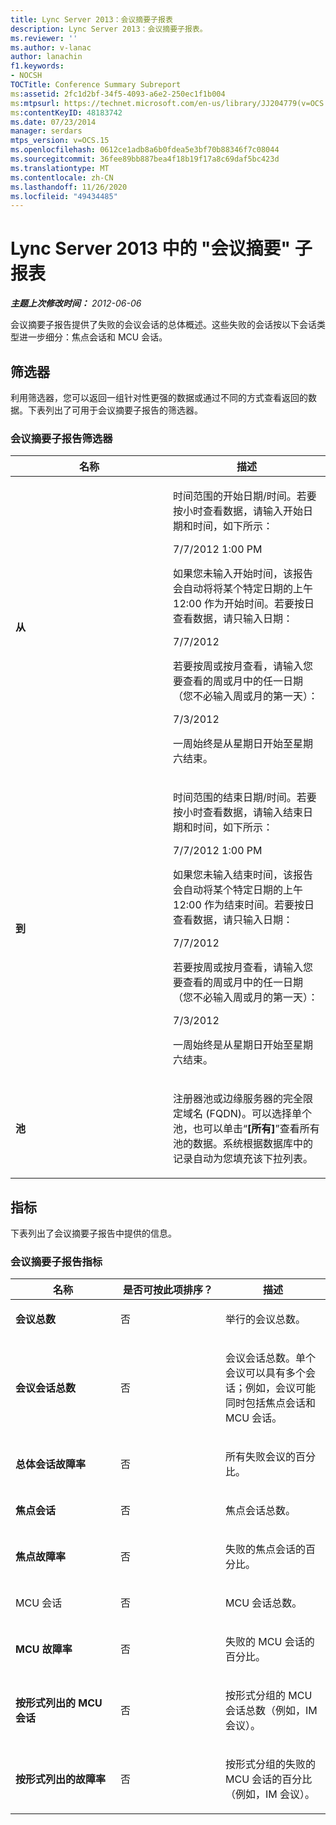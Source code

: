 ```yaml
---
title: Lync Server 2013：会议摘要子报表
description: Lync Server 2013：会议摘要子报表。
ms.reviewer: ''
ms.author: v-lanac
author: lanachin
f1.keywords:
- NOCSH
TOCTitle: Conference Summary Subreport
ms:assetid: 2fc1d2bf-34f5-4093-a6e2-250ec1f1b004
ms:mtpsurl: https://technet.microsoft.com/en-us/library/JJ204779(v=OCS.15)
ms:contentKeyID: 48183742
ms.date: 07/23/2014
manager: serdars
mtps_version: v=OCS.15
ms.openlocfilehash: 0612ce1adb8a6b0fdea5e3bf70b88346f7c08044
ms.sourcegitcommit: 36fee89bb887bea4f18b19f17a8c69daf5bc423d
ms.translationtype: MT
ms.contentlocale: zh-CN
ms.lasthandoff: 11/26/2020
ms.locfileid: "49434485"
---
```

# <a name="conference-summary-subreport-in-lync-server-2013"></a>Lync Server 2013 中的 "会议摘要" 子报表

<div data-xmlns="http://www.w3.org/1999/xhtml">

<div class="topic" data-xmlns="http://www.w3.org/1999/xhtml" data-msxsl="urn:schemas-microsoft-com:xslt" data-cs="https://msdn.microsoft.com/">

<div data-asp="https://msdn2.microsoft.com/asp">



</div>

<div id="mainSection">

<div id="mainBody">

<span> </span>

_**主题上次修改时间：** 2012-06-06_

会议摘要子报告提供了失败的会议会话的总体概述。这些失败的会话按以下会话类型进一步细分：焦点会话和 MCU 会话。

<div>

## <a name="filters"></a>筛选器

利用筛选器，您可以返回一组针对性更强的数据或通过不同的方式查看返回的数据。下表列出了可用于会议摘要子报告的筛选器。

### <a name="conference-summary-subreport-filters"></a>会议摘要子报告筛选器

<table>
<colgroup>
<col style="width: 50%" />
<col style="width: 50%" />
</colgroup>
<thead>
<tr class="header">
<th>名称</th>
<th>描述</th>
</tr>
</thead>
<tbody>
<tr class="odd">
<td><p><strong>从</strong></p></td>
<td><p>时间范围的开始日期/时间。若要按小时查看数据，请输入开始日期和时间，如下所示：</p>
<p>7/7/2012 1:00 PM</p>
<p>如果您未输入开始时间，该报告会自动将将某个特定日期的上午 12:00 作为开始时间。若要按日查看数据，请只输入日期：</p>
<p>7/7/2012</p>
<p>若要按周或按月查看，请输入您要查看的周或月中的任一日期（您不必输入周或月的第一天）：</p>
<p>7/3/2012</p>
<p>一周始终是从星期日开始至星期六结束。</p></td>
</tr>
<tr class="even">
<td><p><strong>到</strong></p></td>
<td><p>时间范围的结束日期/时间。若要按小时查看数据，请输入结束日期和时间，如下所示：</p>
<p>7/7/2012 1:00 PM</p>
<p>如果您未输入结束时间，该报告会自动将某个特定日期的上午 12:00 作为结束时间。若要按日查看数据，请只输入日期：</p>
<p>7/7/2012</p>
<p>若要按周或按月查看，请输入您要查看的周或月中的任一日期（您不必输入周或月的第一天）：</p>
<p>7/3/2012</p>
<p>一周始终是从星期日开始至星期六结束。</p></td>
</tr>
<tr class="odd">
<td><p><strong>池</strong></p></td>
<td><p>注册器池或边缘服务器的完全限定域名 (FQDN)。可以选择单个池，也可以单击“<strong>[所有]</strong>”查看所有池的数据。系统根据数据库中的记录自动为您填充该下拉列表。</p></td>
</tr>
</tbody>
</table>


</div>

<div>

## <a name="metrics"></a>指标

下表列出了会议摘要子报告中提供的信息。

### <a name="conference-summary-subreport-metrics"></a>会议摘要子报告指标

<table>
<colgroup>
<col style="width: 33%" />
<col style="width: 33%" />
<col style="width: 33%" />
</colgroup>
<thead>
<tr class="header">
<th>名称</th>
<th>是否可按此项排序？</th>
<th>描述</th>
</tr>
</thead>
<tbody>
<tr class="odd">
<td><p><strong>会议总数</strong></p></td>
<td><p>否</p></td>
<td><p>举行的会议总数。</p></td>
</tr>
<tr class="even">
<td><p><strong>会议会话总数</strong></p></td>
<td><p>否</p></td>
<td><p>会议会话总数。单个会议可以具有多个会话；例如，会议可能同时包括焦点会话和 MCU 会话。</p></td>
</tr>
<tr class="odd">
<td><p><strong>总体会话故障率</strong></p></td>
<td><p>否</p></td>
<td><p>所有失败会议的百分比。</p></td>
</tr>
<tr class="even">
<td><p><strong>焦点会话</strong></p></td>
<td><p>否</p></td>
<td><p>焦点会话总数。</p></td>
</tr>
<tr class="odd">
<td><p><strong>焦点故障率</strong></p></td>
<td><p>否</p></td>
<td><p>失败的焦点会话的百分比。</p></td>
</tr>
<tr class="even">
<td><p>MCU 会话</p></td>
<td><p>否</p></td>
<td><p>MCU 会话总数。</p></td>
</tr>
<tr class="odd">
<td><p><strong>MCU 故障率</strong></p></td>
<td><p>否</p></td>
<td><p>失败的 MCU 会话的百分比。</p></td>
</tr>
<tr class="even">
<td><p><strong>按形式列出的 MCU 会话</strong></p></td>
<td><p>否</p></td>
<td><p>按形式分组的 MCU 会话总数（例如，IM 会议）。</p></td>
</tr>
<tr class="odd">
<td><p><strong>按形式列出的故障率</strong></p></td>
<td><p>否</p></td>
<td><p>按形式分组的失败的 MCU 会话的百分比（例如，IM 会议）。</p></td>
</tr>
</tbody>
</table>


</div>

</div>

<span> </span>

</div>

</div>

</div>

